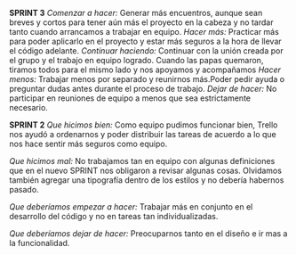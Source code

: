 ﻿

**SPRINT 3**
*Comenzar a hacer:* Generar más encuentros, aunque sean breves y cortos para tener aún más el proyecto en la cabeza y no tardar tanto cuando arrancamos a trabajar en equipo.
*Hacer más:* Practicar más para poder aplicarlo en el proyecto y estar más seguros a la hora de llevar el código adelante.
*Continuar haciendo:* Continuar con la unión creada por el grupo y el trabajo en equipo logrado. Cuando las papas quemaron, tiramos todos para el mismo lado y nos apoyamos y acompañamos
*Hacer menos:* Trabajar menos por separado y reunirnos más.Poder pedir ayuda o preguntar dudas antes durante el proceso de trabajo.
*Dejar de hacer:* No participar en reuniones de equipo a menos que sea estrictamente necesario.

**SPRINT 2**
*Que hicimos bien:* Como equipo pudimos funcionar bien, Trello nos ayudó a ordenarnos y poder distribuir las tareas de acuerdo a lo que nos hace sentir más seguros como equipo.

*Que hicimos mal:* No trabajamos tan en equipo con algunas definiciones que en el nuevo SPRINT nos obligaron a revisar algunas cosas. Olvidamos también agregar una tipografía dentro de los estilos y no debería habernos pasado.

*Que deberíamos empezar a hacer:* Trabajar más en conjunto en el desarrollo del código y no en tareas tan individualizadas.

*Que deberíamos dejar de hacer:* Preocuparnos tanto en el diseño e ir mas a la funcionalidad.


